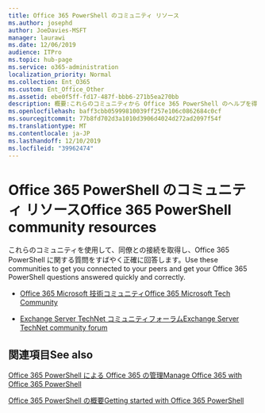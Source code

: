 ```yaml
---
title: Office 365 PowerShell のコミュニティ リソース
ms.author: josephd
author: JoeDavies-MSFT
manager: laurawi
ms.date: 12/06/2019
audience: ITPro
ms.topic: hub-page
ms.service: o365-administration
localization_priority: Normal
ms.collection: Ent_O365
ms.custom: Ent_Office_Other
ms.assetid: ebe0f5ff-fd17-487f-bbb6-271b5ea270bb
description: 概要:これらのコミュニティから Office 365 PowerShell のヘルプを得られます。
ms.openlocfilehash: baff3cbb05999810039ff257e106c0862684c0cf
ms.sourcegitcommit: 77b8fd702d3a1010d3906d4024d272ad2097f54f
ms.translationtype: MT
ms.contentlocale: ja-JP
ms.lasthandoff: 12/10/2019
ms.locfileid: "39962474"
---
```

# <a name="office-365-powershell-community-resources"></a><span data-ttu-id="526de-103">Office 365 PowerShell のコミュニティ リソース</span><span class="sxs-lookup"><span data-stu-id="526de-103">Office 365 PowerShell community resources</span></span>

<span data-ttu-id="526de-104">これらのコミュニティを使用して、同僚との接続を取得し、Office 365 PowerShell に関する質問をすばやく正確に回答します。</span><span class="sxs-lookup"><span data-stu-id="526de-104">Use these communities to get you connected to your peers and get your Office 365 PowerShell questions answered quickly and correctly.</span></span> 
  
- [<span data-ttu-id="526de-105">Office 365 Microsoft 技術コミュニティ</span><span class="sxs-lookup"><span data-stu-id="526de-105">Office 365 Microsoft Tech Community</span></span>](https://techcommunity.microsoft.com/t5/Office-365/ct-p/Office365)
    
- [<span data-ttu-id="526de-106">Exchange Server TechNet コミュニティフォーラム</span><span class="sxs-lookup"><span data-stu-id="526de-106">Exchange Server TechNet community forum</span></span>](https://social.technet.microsoft.com/Forums/exchange/home?forum=exchangesvrgeneral)
    
## <a name="see-also"></a><span data-ttu-id="526de-107">関連項目</span><span class="sxs-lookup"><span data-stu-id="526de-107">See also</span></span>

[<span data-ttu-id="526de-108">Office 365 PowerShell による Office 365 の管理</span><span class="sxs-lookup"><span data-stu-id="526de-108">Manage Office 365 with Office 365 PowerShell</span></span>](manage-office-365-with-office-365-powershell.md)
  
[<span data-ttu-id="526de-109">Office 365 PowerShell の概要</span><span class="sxs-lookup"><span data-stu-id="526de-109">Getting started with Office 365 PowerShell</span></span>](getting-started-with-office-365-powershell.md)

